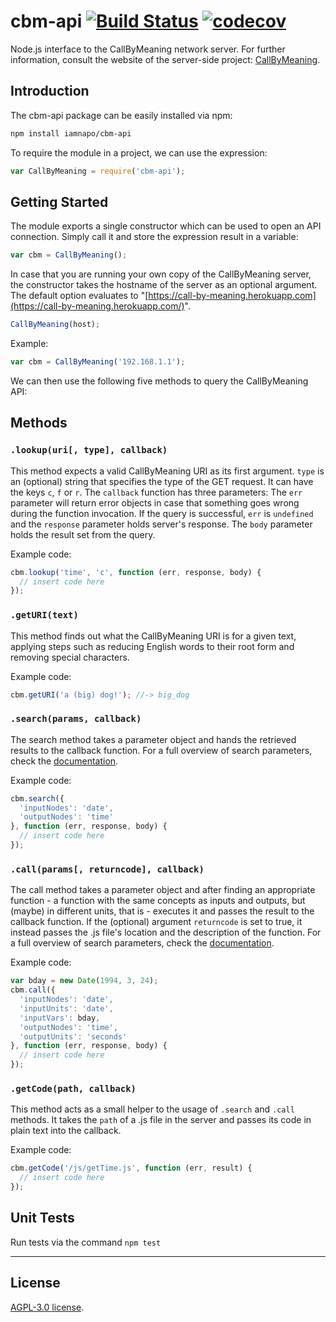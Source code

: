 # cbm-api    [![Build Status](https://travis-ci.com/iamnapo/cbm-api.svg?token=dPuvXqxKaaMT7sVBkN1H&branch=master)](https://travis-ci.com/iamnapo/cbm-api) [![codecov](https://codecov.io/gh/iamnapo/cbm-api/branch/master/graph/badge.svg?token=CSMrm2a8S1)](https://codecov.io/gh/iamnapo/cbm-api)

Node.js interface to the CallByMeaning network server. For further information, consult the website of the server-side project: [CallByMeaning](https://github.com/iamnapo/CallByMeaning).

## Introduction

The cbm-api package can be easily installed via npm:

``` bash
npm install iamnapo/cbm-api
```

To require the module in a project, we can use the expression:

```javascript
var CallByMeaning = require('cbm-api');
```

## Getting Started

The module exports a single constructor which can be used to open an API connection. Simply call it and store the expression result in a variable:

``` javascript
var cbm = CallByMeaning();
```

In case that you are running your own copy of the CallByMeaning server, the constructor takes the hostname of the server as an optional argument. The default option evaluates to "[https://call-by-meaning.herokuapp.com](https://call-by-meaning.herokuapp.com/)".

```javascript
CallByMeaning(host);
```

Example:

```javascript
var cbm = CallByMeaning('192.168.1.1');
```

We can then use the following five methods to query the CallByMeaning API:

## Methods

### `.lookup(uri[, type], callback)`

This method expects a valid CallByMeaning URI as its first argument.
`type` is an (optional) string that specifies the type of the GET request. It can have the keys `c`, `f` or `r`. The `callback` function has three parameters: The `err` parameter will return error objects in case that something goes
wrong during the function invocation. If the query is successful, `err` is `undefined` and the `response` parameter holds server's response. The `body` parameter holds the result set from the query.

Example code:

```javascript
cbm.lookup('time', 'c', function (err, response, body) {
  // insert code here
});
```

### `.getURI(text)`

This method finds out what the CallByMeaning URI is for a given text, applying steps such as reducing English words to their root form and removing special characters.

Example code:

```javascript
cbm.getURI('a (big) dog!'); //-> big_dog
```

### `.search(params, callback)`

The search method takes a parameter object and hands the retrieved results to the callback function. For a full overview of search parameters, check the [documentation](https://github.com/iamnapo/CallByMeaning/blob/master/docs/GETBYMEANING.md).

Example code:

```javascript
cbm.search({
  'inputNodes': 'date',
  'outputNodes': 'time'
}, function (err, response, body) {
  // insert code here
});
```

### `.call(params[, returncode], callback)`

The call method takes a parameter object and after finding an appropriate function - a function with the same concepts as inputs and outputs, but (maybe) in different units, that is - executes it and passes the result to the callback function. If the (optional) argument `returncode` is set to true, it instead passes the .js file's location and the description of the function. For a full overview of search parameters, check the [documentation](https://github.com/iamnapo/CallByMeaning/blob/master/docs/CALLBYMEANING.md).

Example code:

```javascript
var bday = new Date(1994, 3, 24);
cbm.call({
  'inputNodes': 'date',
  'inputUnits': 'date',
  'inputVars': bday,
  'outputNodes': 'time',
  'outputUnits': 'seconds'
}, function (err, response, body) {
  // insert code here
});
```

### `.getCode(path, callback)`

This method acts as a small helper to the usage of `.search` and `.call` methods. It takes the `path` of a .js file in the server and passes its code in plain text into the callback.

Example code:

```javascript
cbm.getCode('/js/getTime.js', function (err, result) {
  // insert code here
});
```

## Unit Tests

Run tests via the command `npm test`

---

## License

[AGPL-3.0 license](https://opensource.org/licenses/AGPL-3.0).
